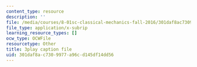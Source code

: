 ```yaml
---
content_type: resource
description: ''
file: /media/courses/8-01sc-classical-mechanics-fall-2016/301daf8ac7309977a96cd145df14dd56_jM-JYT2j6Yw.srt
file_type: application/x-subrip
learning_resource_types: []
ocw_type: OCWFile
resourcetype: Other
title: 3play caption file
uid: 301daf8a-c730-9977-a96c-d145df14dd56
---
```

